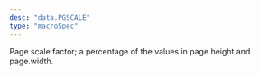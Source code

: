 ```yaml
---
desc: "data.PGSCALE"
type: "macroSpec"
---
```


Page scale factor; a percentage of the values in page.height and page.width.